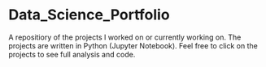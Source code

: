 # Data_Science_Portfolio
A repositiory of the projects I worked on or currently working on. The projects are written in Python (Jupyter Notebook). Feel free to click on the projects to see full analysis and code.
